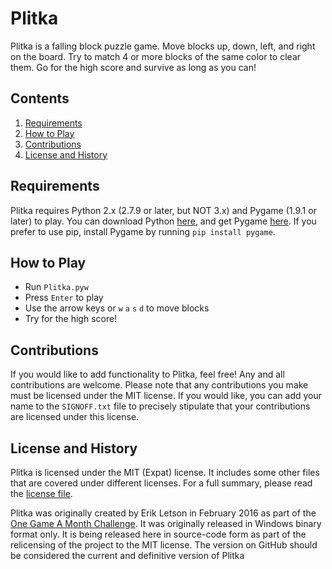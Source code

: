 # Plitka

Plitka is a falling block puzzle game. Move blocks up, down, left, and right on the board. Try to match 4 or
more blocks of the same color to clear them. Go for the high score and survive as long as you can!

## Contents

1. [Requirements](#requirements)
2. [How to Play](#how-to-play)
3. [Contributions](#contributions)
4. [License and History](#license-and-history)

## Requirements

Plitka requires Python 2.x (2.7.9 or later, but NOT 3.x) and Pygame (1.9.1 or later) to play. You can
download Python [here](https://www.python.org/), and get Pygame [here](http://www.pygame.org/). If you prefer
to use pip, install Pygame by running `pip install pygame`.

## How to Play

* Run `Plitka.pyw`
* Press `Enter` to play
* Use the arrow keys or `w` `a` `s` `d` to move blocks
* Try for the high score!

## Contributions

If you would like to add functionality to Plitka, feel free! Any and all contributions are welcome. Please
note that any contributions you make must be licensed under the MIT license. If you would like, you can add
your name to the `SIGNOFF.txt` file to precisely stipulate that your contributions are licensed under this
license.

## License and History

Plitka is licensed under the MIT (Expat) license. It includes some other files that are covered under different
licenses. For a full summary, please read the [license file](LICENSE.txt).

Plitka was originally created by Erik Letson in February 2016 as part of the [One Game A Month Challenge](http://www.onegameamonth.com/). It was
originally released in Windows binary format only. It is being released here in source-code form as part of the
relicensing of the project to the MIT license. The version on GitHub should be considered the current and
definitive version of Plitka
